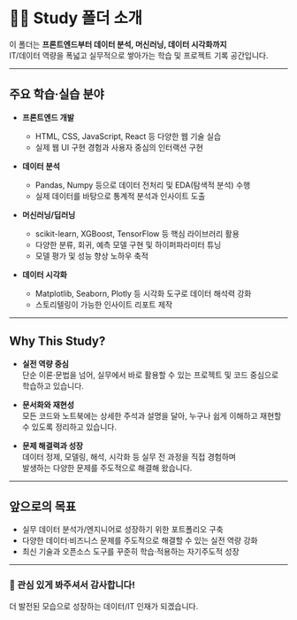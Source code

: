 # 🧑‍💻 Study 폴더 소개

이 폴더는 **프론트엔드부터 데이터 분석, 머신러닝, 데이터 시각화까지**  
IT/데이터 역량을 폭넓고 실무적으로 쌓아가는 학습 및 프로젝트 기록 공간입니다.

---

## 주요 학습·실습 분야

- **프론트엔드 개발**
  - HTML, CSS, JavaScript, React 등 다양한 웹 기술 실습
  - 실제 웹 UI 구현 경험과 사용자 중심의 인터랙션 구현

- **데이터 분석**
  - Pandas, Numpy 등으로 데이터 전처리 및 EDA(탐색적 분석) 수행
  - 실제 데이터를 바탕으로 통계적 분석과 인사이트 도출

- **머신러닝/딥러닝**
  - scikit-learn, XGBoost, TensorFlow 등 핵심 라이브러리 활용
  - 다양한 분류, 회귀, 예측 모델 구현 및 하이퍼파라미터 튜닝
  - 모델 평가 및 성능 향상 노하우 축적

- **데이터 시각화**
  - Matplotlib, Seaborn, Plotly 등 시각화 도구로 데이터 해석력 강화
  - 스토리텔링이 가능한 인사이트 리포트 제작

---

## Why This Study?

- **실전 역량 중심**  
  단순 이론·문법을 넘어, 실무에서 바로 활용할 수 있는 프로젝트 및 코드 중심으로 학습하고 있습니다.

- **문서화와 재현성**  
  모든 코드와 노트북에는 상세한 주석과 설명을 달아, 누구나 쉽게 이해하고 재현할 수 있도록 정리하고 있습니다.

- **문제 해결력과 성장**  
  데이터 정제, 모델링, 해석, 시각화 등 실무 전 과정을 직접 경험하며  
  발생하는 다양한 문제를 주도적으로 해결해 왔습니다.

---

## 앞으로의 목표

- 실무 데이터 분석가/엔지니어로 성장하기 위한 포트폴리오 구축
- 다양한 데이터·비즈니스 문제를 주도적으로 해결할 수 있는 실전 역량 강화
- 최신 기술과 오픈소스 도구를 꾸준히 학습·적용하는 자기주도적 성장

---

### 👀 관심 있게 봐주셔서 감사합니다!  
더 발전된 모습으로 성장하는 데이터/IT 인재가 되겠습니다.